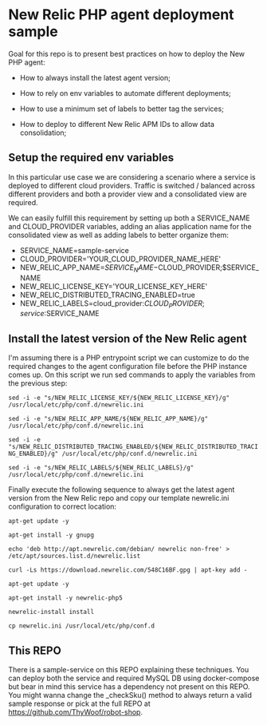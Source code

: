 # New Relic PHP agent deployment sample

Goal for this repo is to present best practices on how to deploy the New PHP agent:

- How to always install the latest agent version;

- How to rely on env variables to automate different deployments;

- How to use a minimum set of labels to better tag the services;

- How to deploy to different New Relic APM IDs to allow data consolidation;

## Setup the required env variables

In this particular use case we are considering a scenario where a service is deployed to different cloud providers. Traffic is switched / balanced across different providers and both a provider view and a consolidated view are required.

We can easily fulfill this requirement by setting up both a SERVICE_NAME and CLOUD_PROVIDER variables, adding an alias application name for the consolidated view as well as adding labels to better organize them:

- SERVICE_NAME=sample-service
- CLOUD_PROVIDER='YOUR_CLOUD_PROVIDER_NAME_HERE'
- NEW_RELIC_APP_NAME=$SERVICE_NAME-$CLOUD_PROVIDER;$SERVICE_NAME
- NEW_RELIC_LICENSE_KEY='YOUR_LICENSE_KEY_HERE'
- NEW_RELIC_DISTRIBUTED_TRACING_ENABLED=true
- NEW_RELIC_LABELS=cloud_provider:$CLOUD_PROVIDER;service:$SERVICE_NAME

## Install the latest version of the New Relic agent

I'm assuming there is a PHP entrypoint script we can customize to do the required changes to the agent configuration file before the PHP instance comes up. On this script we run sed commands to apply the variables from the previous step:

`sed -i -e "s/NEW_RELIC_LICENSE_KEY/${NEW_RELIC_LICENSE_KEY}/g" /usr/local/etc/php/conf.d/newrelic.ini`

`sed -i -e "s/NEW_RELIC_APP_NAME/${NEW_RELIC_APP_NAME}/g" /usr/local/etc/php/conf.d/newrelic.ini`

`sed -i -e "s/NEW_RELIC_DISTRIBUTED_TRACING_ENABLED/${NEW_RELIC_DISTRIBUTED_TRACING_ENABLED}/g" /usr/local/etc/php/conf.d/newrelic.ini`

`sed -i -e "s/NEW_RELIC_LABELS/${NEW_RELIC_LABELS}/g" /usr/local/etc/php/conf.d/newrelic.ini`

Finally execute the following sequence to always get the latest agent version from the New Relic repo and copy our template newrelic.ini configuration to correct location:

`apt-get update -y`

`apt-get install -y gnupg`

`echo 'deb http://apt.newrelic.com/debian/ newrelic non-free' > /etc/apt/sources.list.d/newrelic.list`

`curl -Ls https://download.newrelic.com/548C16BF.gpg | apt-key add -`

`apt-get update -y`

`apt-get install -y newrelic-php5`

`newrelic-install install`

`cp newrelic.ini /usr/local/etc/php/conf.d`

## This REPO

There is a sample-service on this REPO explaining these techniques. You can deploy both the service and required MySQL DB using docker-compose but bear in mind this service has a dependency not present on this REPO. You might wanna change the _checkSku() method to always return a valid sample response or pick at the full REPO at https://github.com/ThyWoof/robot-shop.